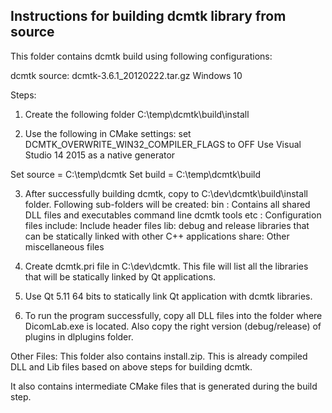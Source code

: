 ## Instructions for building dcmtk library from source

This folder contains dcmtk build using following configurations:

dcmtk source: dcmtk-3.6.1_20120222.tar.gz
Windows 10

Steps:
1. Create the following folder
C:\temp\dcmtk\build\install

2. Use the following in CMake settings:
set DCMTK_OVERWRITE_WIN32_COMPILER_FLAGS to OFF
Use Visual Studio 14 2015 as a native generator

Set source = C:\temp\dcmtk
Set build = C:\temp\dcmtk\build

3. After successfully building dcmtk, copy to C:\dev\dcmtk\build\install folder. Following sub-folders will be created:
bin : Contains all shared DLL files and executables command line dcmtk tools
etc : Configuration files
include: Include header files
lib: debug and release libraries that can be statically linked with other C++ applications
share: Other miscellaneous files
 
4. Create dcmtk.pri file in C:\dev\dcmtk. This file will list all the libraries that will be statically linked by Qt applications.


5. Use Qt 5.11 64 bits to statically link Qt application with dcmtk libraries.


6. To run the program successfully, copy all DLL files into the folder where DicomLab.exe is located.
Also copy the right version (debug/release) of plugins in dlplugins folder.

Other Files:
This folder also contains install.zip. This is already compiled DLL and Lib files based on above steps for building dcmtk.

It also contains intermediate CMake files that is generated during the build step.

